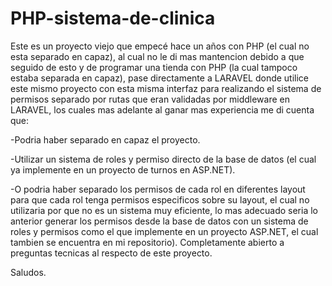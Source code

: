# PHP-sistema-de-clinica
Este es un proyecto viejo que empecé hace un años con PHP (el cual no esta separado en capaz), al cual no le di mas mantencion debido a que seguido de esto y de programar una tienda con PHP (la cual tampoco estaba separada en capaz), pase directamente a LARAVEL donde utilice este mismo proyecto con esta misma interfaz para realizando el sistema de permisos separado por rutas que eran validadas por middleware en LARAVEL, los cuales mas adelante al ganar mas experiencia me di cuenta que:

-Podria haber separado en capaz el proyecto.

-Utilizar un sistema de roles y permiso directo de la base de datos (el cual ya implemente en un proyecto de turnos en ASP.NET).

-O podria haber separado los permisos de cada rol en diferentes layout para que cada rol tenga permisos especificos sobre su layout, el cual no utilizaria por que no es un sistema muy eficiente, lo mas adecuado seria lo anterior generar los permisos desde la base de datos con un sistema de roles y permisos como el que implemente en un proyecto ASP.NET, el cual tambien se encuentra en mi repositorio).
Completamente abierto a preguntas tecnicas al respecto de este proyecto.

Saludos.
